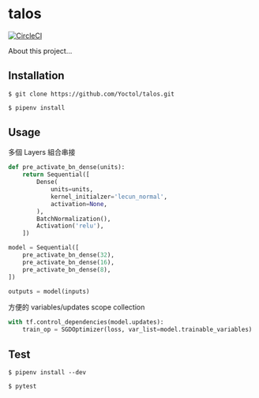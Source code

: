 # talos

[![CircleCI](https://circleci.com/gh/Yoctol/talos/tree/master.svg?style=svg&circle-token=20e0cbfda638b10e16b0f911708886e8112f4783)](https://circleci.com/gh/Yoctol/talos/tree/master)

About this project...

## Installation

``` shell
$ git clone https://github.com/Yoctol/talos.git
```

``` bash
$ pipenv install
```

## Usage

多個 Layers 組合串接
```python
def pre_activate_bn_dense(units):
    return Sequential([
        Dense(
            units=units,
            kernel_initialzer='lecun_normal',
            activation=None,
        ),
        BatchNormalization(),
        Activation('relu'),
    ])

model = Sequential([
    pre_activate_bn_dense(32),
    pre_activate_bn_dense(16),
    pre_activate_bn_dense(8),
])

outputs = model(inputs)
```

方便的 variables/updates scope collection
```python
with tf.control_dependencies(model.updates):
    train_op = SGDOptimizer(loss, var_list=model.trainable_variables)
```

## Test

``` shell
$ pipenv install --dev
```

``` shell
$ pytest
```
